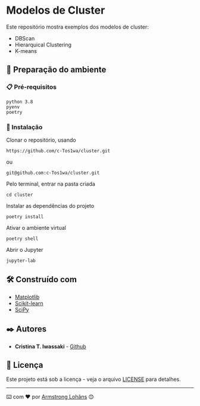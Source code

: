 # Modelos de Cluster

Este repositório mostra exemplos dos modelos de cluster:
- DBScan
- Hierarquical Clustering
- K-means

## 🚀 Preparação do ambiente

### 📋 Pré-requisitos

```
python 3.8
pyenv
poetry 
```

### 🔧 Instalação

Clonar o repositório, usando

```
https://github.com/c-Tos1wa/cluster.git
```
ou

```
git@github.com:c-Tos1wa/cluster.git
```
Pelo terminal, entrar na pasta criada

```
cd cluster
```

Instalar as dependências do projeto

```
poetry install
```

Ativar o ambiente virtual

```
poetry shell
```

Abrir o Jupyter

```
jupyter-lab
```

## 🛠️ Construído com

* [Matplotlib](https://matplotlib.org/stable/users/index)
* [Scikit-learn](https://scikit-learn.org/stable/)
* [SciPy](https://scipy.org/)


## ✒️ Autores

* **Cristina T. Iwassaki** - [Github](https://github.com/c-Tos1wa)


## 📄 Licença

Este projeto está sob a licença - veja o arquivo [LICENSE](LICENSE) para detalhes.



---
⌨️ com ❤️ por [Armstrong Lohãns](https://gist.github.com/lohhans) 😊
